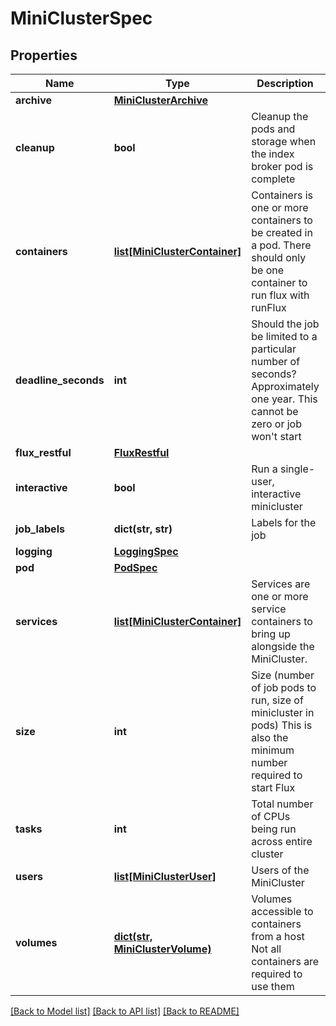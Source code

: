 # MiniClusterSpec


## Properties
Name | Type | Description | Notes
------------ | ------------- | ------------- | -------------
**archive** | [**MiniClusterArchive**](MiniClusterArchive.md) |  | [optional] 
**cleanup** | **bool** | Cleanup the pods and storage when the index broker pod is complete | [optional] [default to False]
**containers** | [**list[MiniClusterContainer]**](MiniClusterContainer.md) | Containers is one or more containers to be created in a pod. There should only be one container to run flux with runFlux | 
**deadline_seconds** | **int** | Should the job be limited to a particular number of seconds? Approximately one year. This cannot be zero or job won&#39;t start | [optional] [default to 31500000]
**flux_restful** | [**FluxRestful**](FluxRestful.md) |  | [optional] 
**interactive** | **bool** | Run a single-user, interactive minicluster | [optional] [default to False]
**job_labels** | **dict(str, str)** | Labels for the job | [optional] 
**logging** | [**LoggingSpec**](LoggingSpec.md) |  | [optional] 
**pod** | [**PodSpec**](PodSpec.md) |  | [optional] 
**services** | [**list[MiniClusterContainer]**](MiniClusterContainer.md) | Services are one or more service containers to bring up alongside the MiniCluster. | [optional] 
**size** | **int** | Size (number of job pods to run, size of minicluster in pods) This is also the minimum number required to start Flux | [optional] [default to 1]
**tasks** | **int** | Total number of CPUs being run across entire cluster | [optional] [default to 1]
**users** | [**list[MiniClusterUser]**](MiniClusterUser.md) | Users of the MiniCluster | [optional] 
**volumes** | [**dict(str, MiniClusterVolume)**](MiniClusterVolume.md) | Volumes accessible to containers from a host Not all containers are required to use them | [optional] 

[[Back to Model list]](../README.md#documentation-for-models) [[Back to API list]](../README.md#documentation-for-api-endpoints) [[Back to README]](../README.md)


